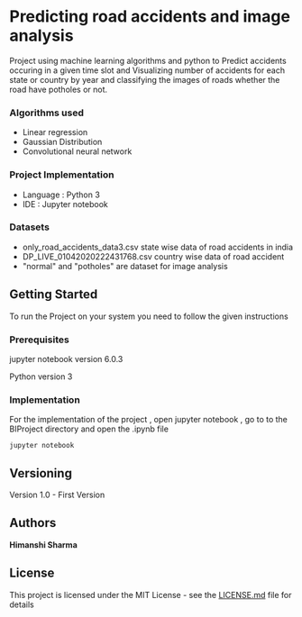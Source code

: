 # Predicting road accidents and image analysis
Project using machine learning algorithms and python to Predict accidents occuring in a given time slot and Visualizing number of accidents for each state or country by year and classifying the images of roads whether the road have potholes or not.

### Algorithms used 

* Linear regression 
* Gaussian Distribution
* Convolutional neural network


 ### Project Implementation 
 
 * Language : Python 3
 * IDE : Jupyter notebook
 
 ### Datasets 
 
 * only_road_accidents_data3.csv  state wise data of road accidents in india 
 * DP_LIVE_01042020222431768.csv  country wise data of road accident
 * "normal" and "potholes" are dataset for image analysis
 


## Getting Started
To run the Project on your system you need to follow the given instructions 

### Prerequisites

jupyter notebook version 6.0.3

Python version 3

### Implementation


For the implementation of the project , open jupyter notebook , go to to the BIProject directory and open the .ipynb file

```
jupyter notebook
```


## Versioning

Version 1.0 - First Version

## Authors

**Himanshi Sharma** 
 

## License

This project is licensed under the MIT License - see the [LICENSE.md](LICENSE.md) file for details
